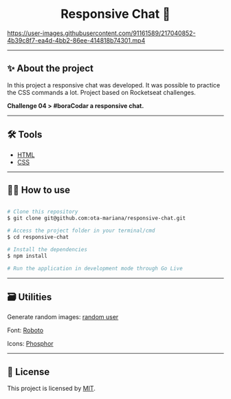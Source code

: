 <h1 align="center">Responsive Chat 💬</h1>

https://user-images.githubusercontent.com/91161589/217040852-4b39c8f7-ea4d-4bb2-86ee-414818b74301.mp4

---

## ✨ About the project

In this project a responsive chat was developed. It was possible to practice the CSS commands a lot. Project based on Rocketseat challenges.

**Challenge 04 > #boraCodar a responsive chat.**

---

## 🛠 Tools

- [HTML](https://developer.mozilla.org/en-US/docs/Web/HTML)
- [CSS](https://developer.mozilla.org/en-US/docs/Web/CSS)

---

## 🧑‍💻 How to use

```bash

# Clone this repository
$ git clone git@github.com:ota-mariana/responsive-chat.git

# Access the project folder in your terminal/cmd
$ cd responsive-chat

# Install the dependencies
$ npm install

# Run the application in development mode through Go Live

```

---

## 🗃️ Utilities

Generate random images: [random user](https://randomuser.me/)

Font: [Roboto](https://fonts.google.com/)

Icons: [Phosphor](https://phosphoricons.com/)

---

## 📝 License

This project is licensed by [MIT](./LICENSE).
